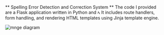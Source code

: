 ** Spelling Error Detection and Correction System **
The code I provided are a Flask application written in Python and ኣ
It includes route handlers, form handling, and rendering HTML templates using Jinja template engine. 

![mnge diagram](https://github.com/aronsinkie/NIDS/assets/74707268/3ebd9e6c-f5c5-481a-add2-8cf741b72aec)

